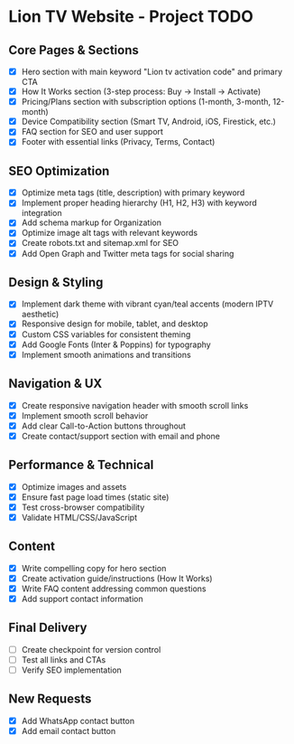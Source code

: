 # Lion TV Website - Project TODO

## Core Pages & Sections
- [x] Hero section with main keyword "Lion tv activation code" and primary CTA
- [x] How It Works section (3-step process: Buy -> Install -> Activate)
- [x] Pricing/Plans section with subscription options (1-month, 3-month, 12-month)
- [x] Device Compatibility section (Smart TV, Android, iOS, Firestick, etc.)
- [x] FAQ section for SEO and user support
- [x] Footer with essential links (Privacy, Terms, Contact)

## SEO Optimization
- [x] Optimize meta tags (title, description) with primary keyword
- [x] Implement proper heading hierarchy (H1, H2, H3) with keyword integration
- [x] Add schema markup for Organization
- [x] Optimize image alt tags with relevant keywords
- [x] Create robots.txt and sitemap.xml for SEO
- [x] Add Open Graph and Twitter meta tags for social sharing

## Design & Styling
- [x] Implement dark theme with vibrant cyan/teal accents (modern IPTV aesthetic)
- [x] Responsive design for mobile, tablet, and desktop
- [x] Custom CSS variables for consistent theming
- [x] Add Google Fonts (Inter & Poppins) for typography
- [x] Implement smooth animations and transitions

## Navigation & UX
- [x] Create responsive navigation header with smooth scroll links
- [x] Implement smooth scroll behavior
- [x] Add clear Call-to-Action buttons throughout
- [x] Create contact/support section with email and phone

## Performance & Technical
- [x] Optimize images and assets
- [x] Ensure fast page load times (static site)
- [x] Test cross-browser compatibility
- [x] Validate HTML/CSS/JavaScript

## Content
- [x] Write compelling copy for hero section
- [x] Create activation guide/instructions (How It Works)
- [x] Write FAQ content addressing common questions
- [x] Add support contact information

## Final Delivery
- [ ] Create checkpoint for version control
- [ ] Test all links and CTAs
- [ ] Verify SEO implementation

## New Requests
- [x] Add WhatsApp contact button
- [x] Add email contact button
